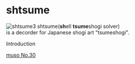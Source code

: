 # shtsume

![shtsume3](https://github.com/hkijin/shtsume/assets/99144736/34c9114f-1bc3-445e-9a14-23601c223132)
shtsume(**sh**ell **tsume**shogi solver)   
is a decorder for Japanese shogi art "tsumeshogi".  

Introduction

[muso No.30](https://youtu.be/a7_ovDpCtSU)  
